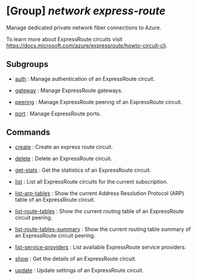 # [Group] _network express-route_

Manage dedicated private network fiber connections to Azure.

To learn more about ExpressRoute circuits visit https://docs.microsoft.com/azure/expressroute/howto-circuit-cli.

## Subgroups

- [auth](/Commands/network/express-route/auth/readme.md)
: Manage authentication of an ExpressRoute circuit.

- [gateway](/Commands/network/express-route/gateway/readme.md)
: Manage ExpressRoute gateways.

- [peering](/Commands/network/express-route/peering/readme.md)
: Manage ExpressRoute peering of an ExpressRoute circuit.

- [port](/Commands/network/express-route/port/readme.md)
: Manage ExpressRoute ports.

## Commands

- [create](/Commands/network/express-route/_create.md)
: Create an express route circuit.

- [delete](/Commands/network/express-route/_delete.md)
: Delete an ExpressRoute circuit.

- [get-stats](/Commands/network/express-route/_get-stats.md)
: Get the statistics of an ExpressRoute circuit.

- [list](/Commands/network/express-route/_list.md)
: List all ExpressRoute circuits for the current subscription.

- [list-arp-tables](/Commands/network/express-route/_list-arp-tables.md)
: Show the current Address Resolution Protocol (ARP) table of an ExpressRoute circuit.

- [list-route-tables](/Commands/network/express-route/_list-route-tables.md)
: Show the current routing table of an ExpressRoute circuit peering.

- [list-route-tables-summary](/Commands/network/express-route/_list-route-tables-summary.md)
: Show the current routing table summary of an ExpressRoute circuit peering.

- [list-service-providers](/Commands/network/express-route/_list-service-providers.md)
: List available ExpressRoute service providers.

- [show](/Commands/network/express-route/_show.md)
: Get the details of an ExpressRoute circuit.

- [update](/Commands/network/express-route/_update.md)
: Update settings of an ExpressRoute circuit.
